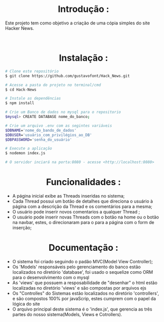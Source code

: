 <h1 align="center"> Introdução : </h1>
<p>Este projeto tem como objetivo a criação de uma cópia simples do site Hacker News. </p>
<br/>
<h1 align="center"> Instalação : </h1>


```bash
# Clone este repositório
$ git clone https://github.com/gustavofont/Hack_News.git

# Acesse a pasta do projeto no terminal/cmd
$ cd Hack-News

# Instale as dependências
$ npm install

# Crie um Banco de dados no mysql para o repositorio
$mysql> CREATE DATABASE nome_do_banco;

# Crie um arquivo .env com as segintes variáveis
$DBNAME='nome_do_bando_de_dados'
$DBUSER='usuário_com_privilégios_ao_DB'
$DBPASSWORD='senha_do_usuário'

# Execute a aplicação 
$ nodemon index.js

# O servidor inciará na porta:8080 - acesse <http://localhost:8080>
```
<h1 align="center"> Funcionalidades : </h1>

* A página inicial exibe as Threads inseridas no sistema;
* Cada Thread possui um botão de detalhes que direciona o usuário à página com a descrição da Thread e os comentários para a mesma;
* O usuário pode inserir novos comentarios a qualquer Thread ;
* O usuário pode inserir novas Threads com o botão na home ou o botão na navbar, estes, o direcionaram para o para a página com o form de inserção;

<h1 align="center"> Documentação : </h1>

* O sistema foi criado seguindo o padão MVC(Model View Controller);
* Os 'Models' responsáveis pelo gerenciamento do banco estão localizados no diretório 'database', foi usado o sequelize como ORM para o desenvolvimento com o mysql
* As 'views' que possuem a resposabilidade de "desenhar" o html estão localizadas no diretório 'views' e são compostas por arquivos ejs
* Os "Controlles" do Sistemas estão localizados no diretório 'controllers', e são compostos 100% por javaScrip, estes cumprem com o papel da lógica do site
* O arquivo principal deste sistema é o 'index.js', que gerencia as três partes do nosso sistema(Models, Views e Cotrollers).


